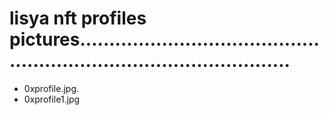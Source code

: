 # lisya nft profiles pictures.........................................................................................
- 0xprofile.jpg.
- 0xprofile1.jpg
